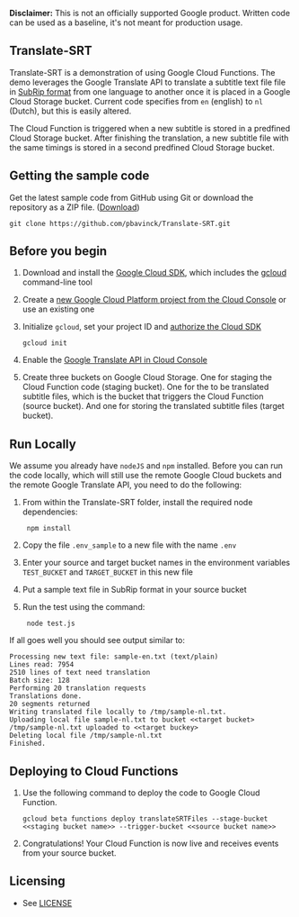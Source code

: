 **Disclaimer:**
This is not an officially supported Google product. Written code can be used as a baseline, it's not meant for production usage.

## Translate-SRT

Translate-SRT is a demonstration of using Google Cloud Functions. The demo leverages the Google Translate API to translate a subtitle text file file in [SubRip format](https://en.wikipedia.org/wiki/SubRip) from one language to another once it is placed in a Google Cloud Storage bucket. Current code specifies from `en` (english) to `nl` (Dutch), but this is easily altered.

The Cloud Function is triggered when a new subtitle is stored in a predfined Cloud Storage bucket. After finishing the translation, a new subtitle file with the same timings is stored in a second predfined Cloud Storage bucket.

## Getting the sample code

Get the latest sample code from GitHub using Git or download the repository as a ZIP file.
([Download](https://github.com/pbavinck/Translate-SRT/archive/master.zip))

    git clone https://github.com/pbavinck/Translate-SRT.git


## Before you begin

1.  Download and install the [Google Cloud
    SDK](https://cloud.google.com/sdk/docs/), which includes the
    [gcloud](https://cloud.google.com/sdk/gcloud/) command-line tool

1.  Create a [new Google Cloud Platform project from the Cloud Console](https://console.cloud.google.com/project) or use an existing one

1.  Initialize `gcloud`, set your project ID and [authorize the Cloud SDK](https://cloud.google.com/sdk/docs/authorizing)

        gcloud init
       
1.  Enable the [Google Translate API in Cloud Console](https://console.cloud.google.com/apis/library)

1. Create three buckets on Google Cloud Storage. One for staging the Cloud Function code (staging bucket). One for the to be translated subtitle files, which is the bucket that triggers the Cloud Function (source bucket). And one for storing the translated subtitle files (target bucket).


## Run Locally

We assume you already have `nodeJS` and `npm` installed. Before you can run the code locally, which will still use the remote Google Cloud buckets and the remote Google Translate API, you need to do the following:

1. From within the Translate-SRT folder, install the required node dependencies:

        npm install

1. Copy the file `.env_sample` to a new file with the name `.env`

1. Enter your source and target bucket names in the environment variables `TEST_BUCKET` and `TARGET_BUCKET` in this new file

1. Put a sample text file in SubRip format in your source bucket

1. Run the test using the command:

        node test.js

If all goes well you should see output similar to:
```
Processing new text file: sample-en.txt (text/plain)
Lines read: 7954
2510 lines of text need translation
Batch size: 128
Performing 20 translation requests
Translations done.
20 segments returned
Writing translated file locally to /tmp/sample-nl.txt.
Uploading local file sample-nl.txt to bucket <<target bucket>
/tmp/sample-nl.txt uploaded to <<target buckey>
Deleting local file /tmp/sample-nl.txt
Finished.
```

## Deploying to Cloud Functions

1.  Use the following command to deploy the code to Google Cloud Function.

        gcloud beta functions deploy translateSRTFiles --stage-bucket <<staging bucket name>> --trigger-bucket <<source bucket name>>

1.  Congratulations!  Your Cloud Function is now live and receives events from your source bucket.

## Licensing

* See [LICENSE](LICENSE)

